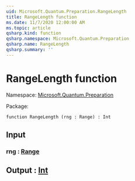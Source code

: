 ```yaml
---
uid: Microsoft.Quantum.Preparation.RangeLength
title: RangeLength function
ms.date: 11/7/2020 12:00:00 AM
ms.topic: article
qsharp.kind: function
qsharp.namespace: Microsoft.Quantum.Preparation
qsharp.name: RangeLength
qsharp.summary: ''
---
```


# RangeLength function

Namespace: [Microsoft.Quantum.Preparation](xref:Microsoft.Quantum.Preparation)

Package: [](https://nuget.org/packages/)




```qsharp
function RangeLength (rng : Range) : Int
```


## Input

### rng : [Range](xref:microsoft.quantum.lang-ref.range)





## Output : [Int](xref:microsoft.quantum.lang-ref.int)

